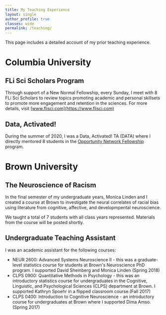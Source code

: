 ```yaml
---
title: My Teaching Experience
layout: single
author_profile: true
classes: wide
permalink: /teaching/
---
```


This page includes a detailed account of my prior teaching experience. 

# Columbia University

## FLi Sci Scholars Program

Through support of a New Normal Fellowship, every Sunday, I meet with 8 FLi Sci Scholars to review topics promoting academic and personal skillsets to promote more engagement and retention in the sciences. For more details, visit [www.flisci.com](https://www.flisci.com) 

## **Data, Activated!** 

During the summer of 2020, I was a Data, Activated! TA (DATA) where I directly mentored 8 students in the [Opportunity Network Fellowship](https://opportunitynetwork.org/fellows/) program. 

# Brown University

## **The Neuroscience of Racism** 

In the final semester of my undergraduate years, Monica Linden and I created a course at Brown to investigate the neural correlates of racial bias using literature from cognitive, affective, and developmpental neuroscience. 

We taught a total of 7 students with all class years represented. Materials from the course will be posted shortly. 

##  Undergraduate Teaching Assistant 
I was an academic assistant for the following courses:
* NEUR 2600: Advanced Systems Neuroscience II - this was a graduate-level statistics course for students at Brown's Neuroscience PhD program. I supported David Sheinberg and Monica Linden (Spring 2018)
* CLPS 0900: Quantitative Methods in Psychology - this was an introductory statistics course for undergraduates in the Cognitive, Linguistic, and Psychological Sciences (CLPS) department at Brown. I supported Kathryn Spoehr in a flipped classroom course.(Fall 2017) 
* CLPS 0400: Introduction to Cognitive Neuroscience - an introductory course for undergraduates at Brown where I supported Dima Amso. (Spring 2017)
